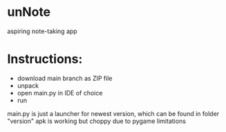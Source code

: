 # unNote
aspiring note-taking app

# Instructions:
- download main branch as ZIP file
- unpack
- open main.py in IDE of choice
- run

main.py is just a launcher for newest version, which can be found in folder "version"
apk is working but choppy due to pygame limitations
